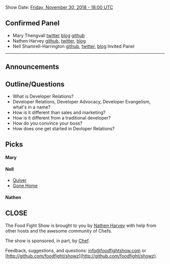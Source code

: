 Show Date:  [Friday, November 30, 2018 - 18:00 UTC](https://everytimezone.com/#2018-11-30,360,b8jj)

Confirmed Panel<a name="panel"></a>
-----
* Mary Thengvall [twitter](https://twitter.com/mary_grace) [blog](https://www.marythengvall.com/) [github](https://github.com/mary-grace)
* Nathen Harvey [github](http://github.com/nathenharvey), [twitter](http://twitter.com/nathenharvey), [blog](http://nathenharvey.com)
* Nell Shamrell-Harrington [github](https://github.com/nellshamrell), [twitter](https://twitter.com/nellshamrell), [blog](http://nellshamrell.com/)
Invited Panel

-----


Announcements<a name="announcements"></a>
-----------------

Outline/Questions
-----------------

* What is Developer Relations?
* Developer Relations, Developer Advocacy, Developer Evangelism, what's in a name?
* How is it different than sales and marketing?
* How is it different from a traditional developer?
* How do you convince your boss?
* How does one get started in Devloper Relations?

Picks<a name="picks"></a>
-----

#### Mary

#### Nell
* [Quiver](http://happenapps.com/#quiver)
* [Gone Home](https://gonehome.game/)

#### Nathen  



CLOSE
-----

The Food Fight Show is brought to you by [Nathen Harvey](https://twitter.com/nathenharvey) with help from other hosts and the awesome community of Chefs.

The show is sponsored, in part, by [Chef](http://www.chef.io).

Feedback, suggestions, and questions:  [info@foodfightshow.com](mailto:info@foodfightshow.com) or  [http://github.com/foodfight/showz](http://github.com/foodfight/showz).
